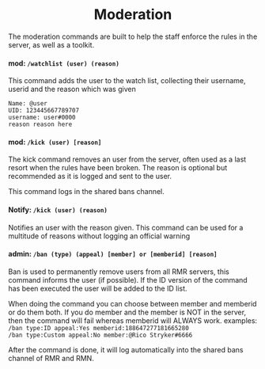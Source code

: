 <h1 align="center">Moderation</h1>
The moderation commands are built to help the staff enforce the rules in the server, as well as a toolkit. 

#### mod: `/watchlist (user) (reason)`
This command adds the user to the watch list, collecting their username, userid and the reason which was given

```text
Name: @user
UID: 123445667789707
username: user#0000
reason reason here
```

#### mod: `/kick (user) [reason]`
The kick command removes an user from the server, often used as a last resort when the rules have been broken. The reason is
optional but recommended as it is logged and sent to the user.

This command logs in the shared bans channel.

#### Notify: `/kick (user) (reason)`
Notifies an user with the reason given. This command can be used for a multitude of reasons without logging an official warning

#### admin: `/ban (type) (appeal) [member] or [memberid] [reason]`
Ban is used to permanently remove users from all RMR servers, this command informs the user (if possible). If the ID version
of the command has been executed the user will be added to the ID list.

When doing the command you can choose between member and memberid or do them both. If you do member and the member is NOT
in the server, then the command will fail whereas memberid will ALWAYS work.
examples:<br>
`/ban type:ID appeal:Yes memberid:188647277181665280`<br>
`/ban type:Custom appeal:No member:@Rico Stryker#6666`

After the command is done, it will log automatically into the shared bans channel of RMR and RMN.
